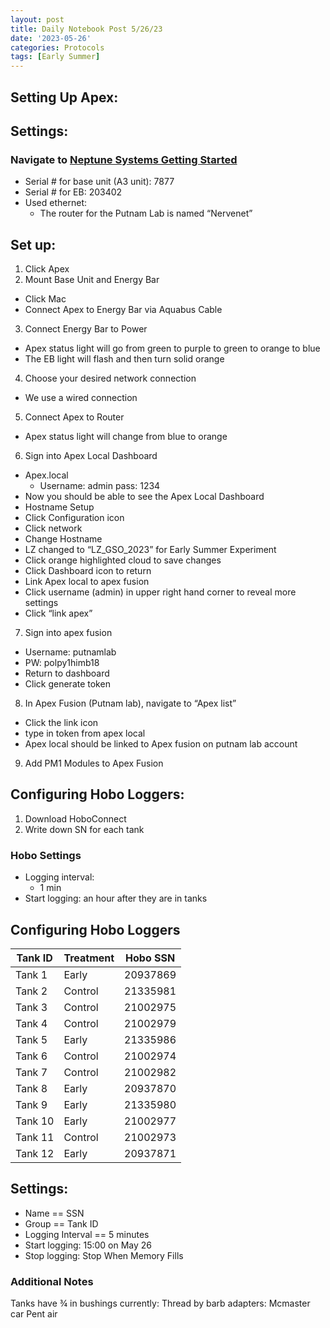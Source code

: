 ```yaml
---
layout: post
title: Daily Notebook Post 5/26/23
date: '2023-05-26'
categories: Protocols
tags: [Early Summer]
---
```



## Setting Up Apex:

## Settings:

### Navigate to [Neptune Systems Getting Started ](https://www.neptunesystems.com/getstarted/)
  * Serial # for base unit (A3 unit): 7877
  * Serial # for EB: 203402
  * Used ethernet:
    * The router for the Putnam Lab is named “Nervenet”



## Set up:
1. Click Apex
2. Mount Base Unit and Energy Bar
  * Click Mac
  * Connect Apex to Energy Bar via Aquabus Cable
3. Connect Energy Bar to Power
  * Apex status light will go from green to purple to green to orange to blue
  * The EB light will flash and then turn solid orange
4. Choose your desired network connection
  * We use a wired connection
5. Connect Apex to Router
  * Apex status light will change from blue to orange
6. Sign into Apex Local Dashboard
* Apex.local
  * Username: admin pass: 1234
* Now you should be able to see the Apex Local Dashboard
* Hostname Setup
* Click Configuration icon
* Click network
* Change Hostname
* LZ changed to “LZ_GSO_2023” for Early Summer Experiment
* Click orange highlighted cloud to save changes
* Click Dashboard icon to return
* Link Apex local to apex fusion
* Click username (admin) in upper right hand corner to reveal more settings
* Click “link apex”
7. Sign into apex fusion
* Username: putnamlab
* PW: polpy1himb18
* Return to dashboard
* Click generate token
8. In Apex Fusion (Putnam lab), navigate to “Apex list”
* Click the link icon
* type in token from apex local
* Apex local should be linked to Apex fusion on putnam lab account
9. Add PM1 Modules to Apex Fusion



## Configuring Hobo Loggers:
1. Download HoboConnect
2. Write down SN for each tank

### Hobo Settings
* Logging interval:
  * 1 min
* Start logging: an hour after they are in tanks

## Configuring Hobo Loggers



Tank ID | Treatment | Hobo SSN
-------  | --------- | --------
Tank 1 | Early | 20937869
Tank 2 | Control | 21335981
Tank 3 | Control | 21002975
Tank 4 | Control | 21002979
Tank 5 | Early | 21335986
Tank 6 | Control | 21002974
Tank 7 | Control | 21002982
Tank 8 | Early | 20937870
Tank 9 | Early | 21335980
Tank 10 | Early | 21002977
Tank 11 | Control | 21002973
Tank 12 | Early | 20937871


## Settings:
* Name == SSN
* Group == Tank ID
* Logging Interval == 5 minutes
* Start logging: 15:00 on May 26
* Stop logging: Stop When Memory Fills

### Additional Notes
Tanks have ¾ in bushings currently:
Thread by barb adapters:
Mcmaster car
Pent air
